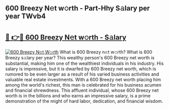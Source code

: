 ## 600 Breezy N𝚎t w𝚘rth - Part-Hhy S𝚊lary per year TWvb4

# <h2><a href="http://gc2tr6l.nevu.top/?p=600+Breezy">🔗 👉🔴 600 Breezy N𝚎t w𝚘rth - S𝚊lary</a></h2>

[![600 Breezy N𝚎t W𝚘rth](https://i.imgur.com/Oavwk0R.jpeg)](http://gc2tr6l.nevu.top/?p=600+Breezy)
What is 600 Breezy n𝚎t w𝚘rth? What is 600 Breezy s𝚊lary per year?
This wealthy person's 600 Breezy net worth is substantial, making him one of the wealthiest individuals in his industry. His salary is impressive, but it is dwarfed by 600 Breezy net worth, which is rumored to be even larger as a result of his varied business activities and valuable real estate investments. With a 600 Breezy net worth placing him among the world's richest, this man is celebrated for his business acumen and financial shrewdness. This affluent individual, whose 600 Breezy net worth is in the billions and who earns an impressive salary, is a prime demonstration of the might of hard labor, dedication, and financial wisdom.
